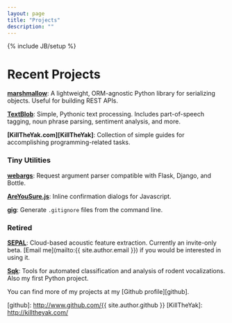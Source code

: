 ```yaml
---
layout: page
title: "Projects"
description: ""
---
```

{% include JB/setup %}

# Recent Projects

**[marshmallow](http://marshmallow.readthedocs.org/)**: A lightweight, ORM-agnostic Python library for serializing objects. Useful for building REST APIs.

**[TextBlob](http://textblob.readthedocs.org/)**: Simple, Pythonic text processing. Includes part-of-speech tagging, noun phrase parsing, sentiment analysis, and more.

**[KillTheYak.com][KillTheYak]**: Collection of simple guides for accomplishing programming-related tasks.


### Tiny Utilities

**[webargs](https://github.com/sloria/AreYouSure.js)**: Request argument parser compatible with Flask, Django, and Bottle.

**[AreYouSure.js](https://github.com/sloria/AreYouSure.js)**: Inline confirmation dialogs for Javascript.

**[gig](https://www.github.com/sloria/gig)**: Generate `.gitignore` files from the command line.

### Retired

**[SEPAL](http://sepalbio.com)**: Cloud-based acoustic feature extraction. Currently an invite-only beta. [Email me](mailto:{{ site.author.email }}) if you would be interested in using it.

**[Sqk](http://www.github.com/sloria/usv)**: Tools for automated classification and analysis of rodent vocalizations. Also my first Python project.


You can find more of my projects at my [Github profile][github].

[github]: http://www.github.com/{{ site.author.github }}
[KillTheYak]: http://killtheyak.com/
